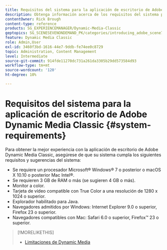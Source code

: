 ```yaml
---
title: Requisitos del sistema para la aplicación de escritorio de Adobe Dynamic Media Classic
description: Obtenga información acerca de los requisitos del sistema para obtener la mejor experiencia con Adobe Dynamic Media Classic.
contentOwner: Rick Brough
content-type: reference
products: SG_EXPERIENCEMANAGER/Dynamic-Media-Classic
geptopics: SG_SCENESEVENONDEMAND_PK/categories/introducing_adobe_scene7
feature: Dynamic Media Classic
role: Admin,User
exl-id: 3460f3bd-1616-44e7-9ddb-fe74ee0c8729
topic: Administration, Content Management
level: Intermediate
source-git-commit: 914fde11270dc731a261da3305b29dd573584d93
workflow-type: tm+mt
source-wordcount: '120'
ht-degree: 10%

---
```


# Requisitos del sistema para la aplicación de escritorio de Adobe Dynamic Media Classic {#system-requirements}

Para obtener la mejor experiencia con la aplicación de escritorio de Adobe Dynamic Media Classic, asegúrese de que su sistema cumpla los siguientes requisitos y sugerencias del sistema:

* Se requiere un procesador Microsoft® Windows® 7 o posterior o macOS X 10.10 o posterior Mac Intel®.
* Se requieren 3 GB de RAM o más (se sugieren 4 GB o más).
* Monitor a color.
* Tarjeta de vídeo compatible con True Color a una resolución de 1280 x 1024 o superior.
* Explorador habilitado para Java.
* Navegadores admitidos por Windows: Internet Explorer 9.0 o superior, Firefox 23 o superior.
* Navegadores compatibles con Mac: Safari 6.0 o superior, Firefox™ 23 o superior.

>[!MORELIKETHIS]
>
>* [Limitaciones de Dynamic Media](/help/using/limitations.md)

